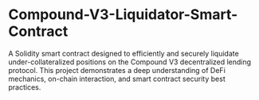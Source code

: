 # Compound-V3-Liquidator-Smart-Contract
A Solidity smart contract designed to efficiently and securely liquidate under-collateralized positions on the Compound V3 decentralized lending protocol. This project demonstrates a deep understanding of DeFi mechanics, on-chain interaction, and smart contract security best practices.
